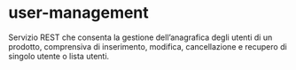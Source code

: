 # user-management
Servizio REST che consenta la gestione dell’anagrafica degli utenti di un prodotto, comprensiva di inserimento, modifica, cancellazione e recupero di singolo utente o lista utenti.
